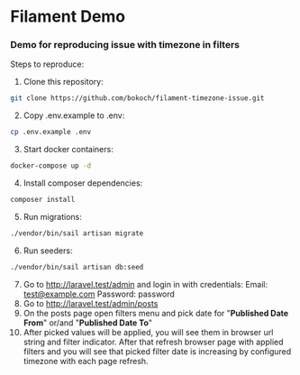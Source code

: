 # Filament Demo
### Demo for reproducing issue with timezone in filters
Steps to reproduce:
1. Clone this repository:
```bash 
git clone https://github.com/bokoch/filament-timezone-issue.git
```
2. Copy .env.example to .env:
```bash 
cp .env.example .env
```
3. Start docker containers:
```bash 
docker-compose up -d
```
4. Install composer dependencies:
```bash 
composer install
```
5. Run migrations:
```bash 
./vendor/bin/sail artisan migrate
```
6. Run seeders:
```bash 
./vendor/bin/sail artisan db:seed
```
7. Go to http://laravel.test/admin and login in 
with credentials:
Email: test@example.com
Password: password
8. Go to http://laravel.test/admin/posts
9. On the posts page open filters menu and pick date for
"**Published Date From**" or/and "**Published Date To**"
10. After picked values will be applied, you will see them in browser
url string and filter indicator. After that refresh browser page with applied filters
and you will see that picked filter date is increasing
by configured timezone with each page refresh.
